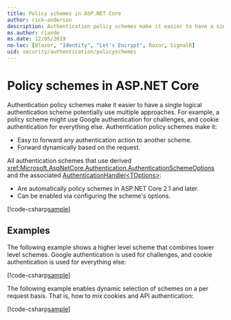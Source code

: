 ```yaml
---
title: Policy schemes in ASP.NET Core
author: rick-anderson
description: Authentication policy schemes make it easier to have a single logical authentication scheme
ms.author: riande
ms.date: 12/05/2019
no-loc: [Blazor, "Identity", "Let's Encrypt", Razor, SignalR]
uid: security/authentication/policyschemes
---
```


# Policy schemes in ASP.NET Core

Authentication policy schemes make it easier to have a single logical authentication scheme potentially use multiple approaches. For example, a policy scheme might use Google authentication for challenges, and cookie authentication for everything else. Authentication policy schemes make it:

* Easy to forward any authentication action to another scheme.
* Forward dynamically based on the request.

All authentication schemes that use derived <xref:Microsoft.AspNetCore.Authentication.AuthenticationSchemeOptions> and the associated [AuthenticationHandler\<TOptions>](/dotnet/api/microsoft.aspnetcore.authentication.authenticationhandler-1):

* Are automatically policy schemes in ASP.NET Core 2.1 and later.
* Can be enabled via configuring the scheme's options.

[!code-csharp[sample](policyschemes/samples/AuthenticationSchemeOptions.cs?name=snippet)]

## Examples

The following example shows a higher level scheme that combines lower level schemes. Google authentication is used for challenges, and cookie authentication is used for everything else:

[!code-csharp[sample](policyschemes/samples/Startup.cs?name=snippet1)]

The following example enables dynamic selection of schemes on a per request basis. That is, how to mix cookies and API authentication:

 <!-- REVIEW, missing If set in public Func<HttpContext, string> ForwardDefaultSelector -->

[!code-csharp[sample](policyschemes/samples/Startup.cs?name=snippet2)]
